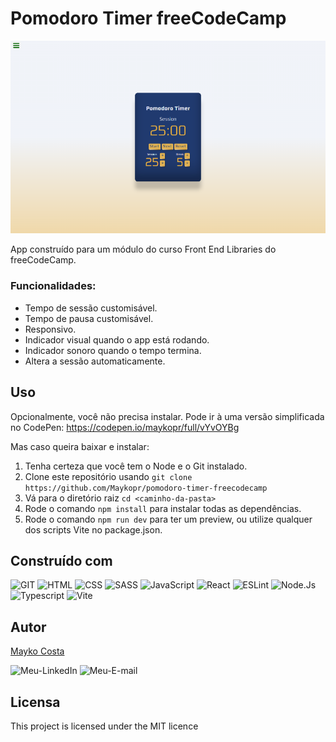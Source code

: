 # Pomodoro Timer freeCodeCamp

![image](./src/img/image.png)

App construído para um módulo do curso Front End Libraries do freeCodeCamp.

### Funcionalidades:

-   Tempo de sessão customisável.
-   Tempo de pausa customisável.
-   Responsivo.
-   Indicador visual quando o app está rodando.
-   Indicador sonoro quando o tempo termina.
-   Altera a sessão automaticamente.

## Uso

Opcionalmente, você não precisa instalar. Pode ir à uma versão simplificada no CodePen: https://codepen.io/maykopr/full/vYvOYBg

Mas caso queira baixar e instalar:

1. Tenha certeza que você tem o Node e o Git instalado.
2. Clone este repositório usando `git clone https://github.com/Maykopr/pomodoro-timer-freecodecamp`
3. Vá para o diretório raiz `cd <caminho-da-pasta>`
4. Rode o comando `npm install` para instalar todas as dependências.
5. Rode o comando `npm run dev` para ter um preview, ou utilize qualquer dos scripts Vite no package.json.

## Construído com

![GIT](https://img.shields.io/badge/GIT-E44C30?style=for-the-badge&logo=git&logoColor=white)
![HTML](https://img.shields.io/badge/HTML5-E34F26?style=for-the-badge&logo=html5&logoColor=white)
![CSS](https://img.shields.io/badge/CSS3-1572B6?style=for-the-badge&logo=css3&logoColor=white)
![SASS](https://img.shields.io/badge/SASS-hotpink.svg?style=for-the-badge&logo=SASS&logoColor=white)
![JavaScript](https://img.shields.io/badge/JavaScript-F7DF1E?style=for-the-badge&logo=javascript&logoColor=black)
![React](https://img.shields.io/badge/React-20232A?style=for-the-badge&logo=react&logoColor=61DAFB)
![ESLint](https://img.shields.io/badge/ESLint-4B3263?style=for-the-badge&logo=eslint&logoColor=white)
![Node.Js](https://img.shields.io/badge/Node.js-43853D?style=for-the-badge&logo=node.js&logoColor=white)
![Typescript](https://img.shields.io/badge/TypeScript-007ACC?style=for-the-badge&logo=typescript&logoColor=white)
![Vite](https://img.shields.io/badge/Vite-646CFF?style=for-the-badge&logo=Vite&logoColor=white)

## Autor

[Mayko Costa](https://github.com/Maykopr)

![Meu-LinkedIn](https://img.shields.io/badge/LinkedIn-0077B5?style=for-the-badge&logo=linkedin&logoColor=white)
![Meu-E-mail](https://img.shields.io/badge/Microsoft_Outlook-0078D4?style=for-the-badge&logo=microsoft-outlook&logoColor=white)

## Licensa

This project is licensed under the MIT licence
